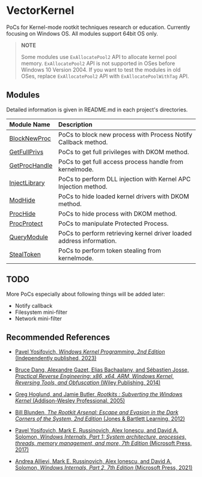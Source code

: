 # VectorKernel

PoCs for Kernel-mode rootkit techniques research or education.
Currently focusing on Windows OS.
All modules support 64bit OS only.

> __NOTE__
>
> Some modules use `ExAllocatePool2` API to allocate kernel pool memory.
> `ExAllocatePool2` API is not supported in OSes before Windows 10 Version 2004.
> If you want to test the modules in old OSes, replace `ExAllocatePool2` API with `ExAllocatePoolWithTag` API.


## Modules

Detailed information is given in README.md in each project's directories.

| Module Name | Description |
| :--- | :--- |
| [BlockNewProc](./BlockNewProc/) | PoCs to block new process with Process Notify Callback method. |
| [GetFullPrivs](./GetFullPrivs/) | PoCs to get full privileges with DKOM method. |
| [GetProcHandle](./GetProcHandle/) | PoCs to get full access process handle from kernelmode. |
| [InjectLibrary](./InjectLibrary/) | PoCs to perform DLL injection with Kernel APC Injection method. |
| [ModHide](./ModHide/) | PoCs to hide loaded kernel drivers with DKOM method. |
| [ProcHide](./ProcHide/) | PoCs to hide process with DKOM method. |
| [ProcProtect](./ProcProtect/) | PoCs to manipulate Protected Process. |
| [QueryModule](./QueryModule/) | PoCs to perform retrieving kernel driver loaded address information. |
| [StealToken](./StealToken/) | PoCs to perform token stealing from kernelmode. |


## TODO

More PoCs especially about following things will be added later:

* Notify callback
* Filesystem mini-filter
* Network mini-filter

## Recommended References

* [Pavel Yosifovich, _Windows Kernel Programming, 2nd Edition_ (Independently published, 2023)](https://leanpub.com/windowskernelprogrammingsecondedition)

* [Bruce Dang, Alexandre Gazet, Elias Bachaalany, and Sébastien Josse, _Practical Reverse Engineering: x86, x64, ARM, Windows Kernel, Reversing Tools, and Obfuscation_ (Wiley Publishing, 2014)](https://www.amazon.com/Practical-Reverse-Engineering-Reversing-Obfuscation/dp/1502489309)

* [Greg Hoglund, and Jamie Butler, _Rootkits : Subverting the Windows Kernel_ (Addison-Wesley Professional, 2005)](https://www.amazon.com/Rootkits-Subverting-Windows-Greg-Hoglund/dp/0321294319)

* [Bill Blunden, _The Rootkit Arsenal: Escape and Evasion in the Dark Corners of the System, 2nd Edition_ (Jones & Bartlett Learning, 2012)](https://www.amazon.com/Rootkit-Arsenal-Escape-Evasion-Corners/dp/144962636X)

* [Pavel Yosifovich, Mark E. Russinovich, Alex Ionescu, and David A. Solomon, _Windows Internals, Part 1: System architecture, processes, threads, memory management, and more, 7th Edition_ (Microsoft Press, 2017)](https://www.microsoftpressstore.com/store/windows-internals-part-1-system-architecture-processes-9780735684188)

* [Andrea Allievi, Mark E. Russinovich, Alex Ionescu, and David A. Solomon, _Windows Internals, Part 2, 7th Edition_ (Microsoft Press, 2021)](https://www.microsoftpressstore.com/store/windows-internals-part-2-9780135462409)